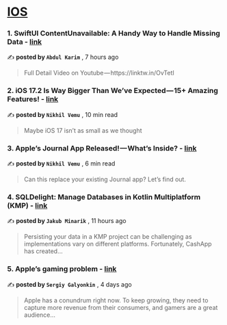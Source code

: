 
<h1><a href=https://medium.com/tag/ios/recommended target="_blank" rel="noopener noreferrer">IOS</a></h1>
<h3>1. SwiftUI ContentUnavailable: A Handy Way to Handle Missing Data - <a href=https://medium.com/@abdul.karim002/swiftui-contentunavailable-a-handy-way-to-handle-missing-data-ba33b577eb0b?source=tag_recommended_feed---------0-84----------ios----------478ed8e5_6c0a_45e7_9afa_6415f0fe5c22------- target="_blank" rel="noopener noreferrer">link</a></h3>

✍️ **posted by `Abdul Karim`** <date> , 7 hours ago</date>

<blockquote>Full Detail Video on Youtube — https://linktw.in/OvTetI</blockquote>

<h3>2. iOS 17.2 Is Way Bigger Than We’ve Expected — 15+ Amazing Features! - <a href=https://medium.com/macoclock/ios-17-2-is-way-bigger-than-weve-expected-15-amazing-features-4d4b23c9c69c?source=tag_recommended_feed---------1-107----------ios----------478ed8e5_6c0a_45e7_9afa_6415f0fe5c22------- target="_blank" rel="noopener noreferrer">link</a></h3>

✍️ **posted by `Nikhil Vemu`** <date> , 10 min read</date>

<blockquote>Maybe iOS 17 isn’t as small as we thought</blockquote>

<h3>3. Apple’s Journal App Released! — What’s Inside? - <a href=https://medium.com/macoclock/apples-journal-app-released-what-s-inside-63fdaaa92400?source=tag_recommended_feed---------2-85----------ios----------478ed8e5_6c0a_45e7_9afa_6415f0fe5c22------- target="_blank" rel="noopener noreferrer">link</a></h3>

✍️ **posted by `Nikhil Vemu`** <date> , 6 min read</date>

<blockquote>Can this replace your existing Journal app? Let’s find out.</blockquote>

<h3>4. SQLDelight: Manage Databases in Kotlin Multiplatform (KMP) - <a href=https://medium.com/@jakub-minarik/easily-manage-databases-in-kotlin-multiplatform-with-sqldelight-324af3aeb6ac?source=tag_recommended_feed---------3-84----------ios----------478ed8e5_6c0a_45e7_9afa_6415f0fe5c22------- target="_blank" rel="noopener noreferrer">link</a></h3>

✍️ **posted by `Jakub Minarik`** <date> , 11 hours ago</date>

<blockquote>Persisting your data in a KMP project can be challenging as implementations vary on different platforms. Fortunately, CashApp has created…</blockquote>

<h3>5. Apple’s gaming problem - <a href=https://medium.com/steam-spy/apples-gaming-problem-d9632c060e1b?source=tag_recommended_feed---------4-107----------ios----------478ed8e5_6c0a_45e7_9afa_6415f0fe5c22------- target="_blank" rel="noopener noreferrer">link</a></h3>

✍️ **posted by `Sergiy Galyonkin`** <date> , 4 days ago</date>

<blockquote>Apple has a conundrum right now. To keep growing, they need to capture more revenue from their consumers, and gamers are a great audience…</blockquote>


